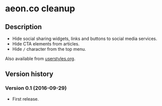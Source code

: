 # aeon.co cleanup

## Description

- Hide social sharing widgets, links and buttons to social media services.
- Hide CTA elements from articles.
- Hide `/` character from the top menu.

Also available from [userstyles.org](https://userstyles.org/styles/133242/aeon-co-cleanup).

## Version history

### Version 0.1 (2016-09-29)

- First release.
